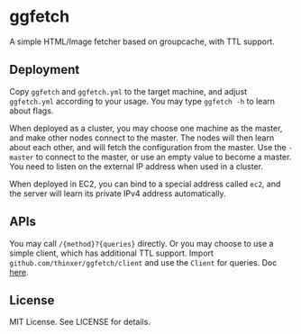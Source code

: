ggfetch
=======

A simple HTML/Image fetcher based on groupcache, with TTL support.

Deployment
----------

Copy `ggfetch` and `ggfetch.yml` to the target machine, and adjust `ggfetch.yml` according to your usage. You may type `ggfetch -h` to learn about flags.

When deployed as a cluster, you may choose one machine as the master, and make other nodes connect to the master. The nodes will then learn about each other, and will fetch the configuration from the master. Use the `-master` to connect to the master, or use an empty value to become a master. You need to listen on the external IP address when used in a cluster.

When deployed in EC2, you can bind to a special address called `ec2`, and the server will learn its private IPv4 address automatically.

APIs
------

You may call `/{method}?{queries}` directly. Or you may choose to use a simple client, which has additional TTL support. Import `github.com/thinxer/ggfetch/client` and use the `Client` for queries. Doc [here](http://godoc.org/github.com/thinxer/ggfetch/client).

License
-------

MIT License. See LICENSE for details.
